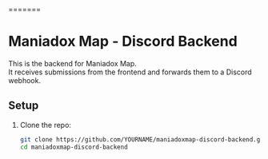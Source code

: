 
=======
# Maniadox Map - Discord Backend

This is the backend for Maniadox Map.  
It receives submissions from the frontend and forwards them to a Discord webhook.  

## Setup

1. Clone the repo:
   ```bash
   git clone https://github.com/YOURNAME/maniadoxmap-discord-backend.git
   cd maniadoxmap-discord-backend

